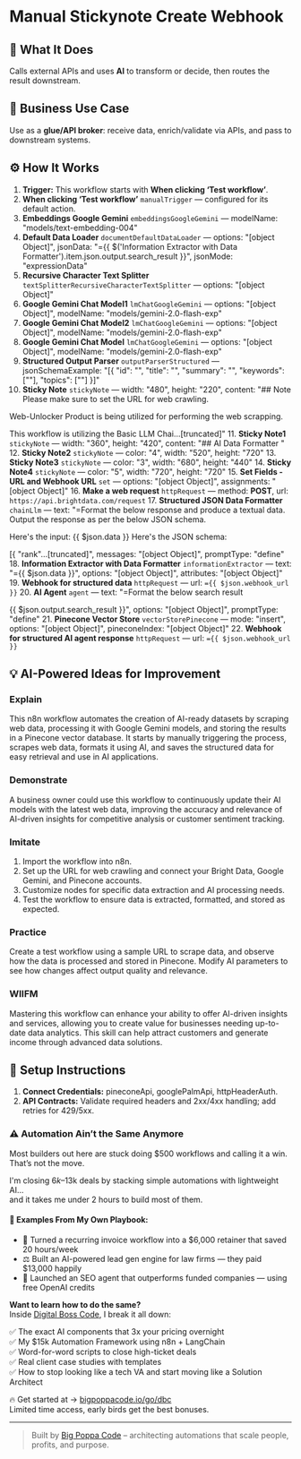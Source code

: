 # Manual Stickynote Create Webhook
  ## 🚀 What It Does
  Calls external APIs and uses **AI** to transform or decide, then routes the result downstream.
  
  ## 💼 Business Use Case
  Use as a **glue/API broker**: receive data, enrich/validate via APIs, and pass to downstream systems.
  
  ## ⚙️ How It Works
  1. **Trigger:** This workflow starts with **When clicking ‘Test workflow’**.
  2. **When clicking ‘Test workflow’** `manualTrigger` — configured for its default action.
3. **Embeddings Google Gemini** `embeddingsGoogleGemini` — modelName: "models/text-embedding-004"
4. **Default Data Loader** `documentDefaultDataLoader` — options: "[object Object]", jsonData: "={{ $('Information Extractor with Data Formatter').item.json.output.search_result }}", jsonMode: "expressionData"
5. **Recursive Character Text Splitter** `textSplitterRecursiveCharacterTextSplitter` — options: "[object Object]"
6. **Google Gemini Chat Model1** `lmChatGoogleGemini` — options: "[object Object]", modelName: "models/gemini-2.0-flash-exp"
7. **Google Gemini Chat Model2** `lmChatGoogleGemini` — options: "[object Object]", modelName: "models/gemini-2.0-flash-exp"
8. **Google Gemini Chat Model** `lmChatGoogleGemini` — options: "[object Object]", modelName: "models/gemini-2.0-flash-exp"
9. **Structured Output Parser** `outputParserStructured` — jsonSchemaExample: "[{
	"id": "<string>",
	"title": "<string>",
    "summary": "<string>",
    "keywords": [""],
    "topics": [""]
}]"
10. **Sticky Note** `stickyNote` — width: "480", height: "220", content: "## Note
Please make sure to set the URL for web crawling. 

Web-Unlocker Product is being utilized for performing the web scrapping. 

This workflow is utilizing the Basic LLM Chai…[truncated]"
11. **Sticky Note1** `stickyNote` — width: "360", height: "420", content: "## AI Data Formatter
"
12. **Sticky Note2** `stickyNote` — color: "4", width: "520", height: "720"
13. **Sticky Note3** `stickyNote` — color: "3", width: "680", height: "440"
14. **Sticky Note4** `stickyNote` — color: "5", width: "720", height: "720"
15. **Set Fields - URL and Webhook URL** `set` — options: "[object Object]", assignments: "[object Object]"
16. **Make a web request** `httpRequest` — method: **POST**, url: `https://api.brightdata.com/request`
17. **Structured JSON Data Formatter** `chainLlm` — text: "=Format the below response and produce a textual data. Output the response as per the below JSON schema.

Here's the input: {{ $json.data }}
Here's the JSON schema: 

[{
    "rank"…[truncated]", messages: "[object Object]", promptType: "define"
18. **Information Extractor with Data Formatter** `informationExtractor` — text: "={{ $json.data }}", options: "[object Object]", attributes: "[object Object]"
19. **Webhook for structured data** `httpRequest` — url: `={{ $json.webhook_url }}`
20. **AI Agent** `agent` — text: "=Format the below search result

{{ $json.output.search_result }}", options: "[object Object]", promptType: "define"
21. **Pinecone Vector Store** `vectorStorePinecone` — mode: "insert", options: "[object Object]", pineconeIndex: "[object Object]"
22. **Webhook for structured AI agent response** `httpRequest` — url: `={{ $json.webhook_url }}`
  
  ## 💡 AI-Powered Ideas for Improvement
  ### Explain
This n8n workflow automates the creation of AI-ready datasets by scraping web data, processing it with Google Gemini models, and storing the results in a Pinecone vector database. It starts by manually triggering the process, scrapes web data, formats it using AI, and saves the structured data for easy retrieval and use in AI applications.

### Demonstrate
A business owner could use this workflow to continuously update their AI models with the latest web data, improving the accuracy and relevance of AI-driven insights for competitive analysis or customer sentiment tracking.

### Imitate
1. Import the workflow into n8n.
2. Set up the URL for web crawling and connect your Bright Data, Google Gemini, and Pinecone accounts.
3. Customize nodes for specific data extraction and AI processing needs.
4. Test the workflow to ensure data is extracted, formatted, and stored as expected.

### Practice
Create a test workflow using a sample URL to scrape data, and observe how the data is processed and stored in Pinecone. Modify AI parameters to see how changes affect output quality and relevance.

### WIIFM
Mastering this workflow can enhance your ability to offer AI-driven insights and services, allowing you to create value for businesses needing up-to-date data analytics. This skill can help attract customers and generate income through advanced data solutions.
  
  ## 🔧 Setup Instructions
  1. **Connect Credentials:** pineconeApi, googlePalmApi, httpHeaderAuth.
2. **API Contracts:** Validate required headers and 2xx/4xx handling; add retries for 429/5xx.
  
### ⚠️ Automation Ain’t the Same Anymore

Most builders out here are stuck doing $500 workflows and calling it a win.  
That’s not the move.  

I'm closing $6k–$13k deals by stacking simple automations with lightweight AI...  
and it takes me under 2 hours to build most of them.

#### 🧠 Examples From My Own Playbook:
- 🔁 Turned a recurring invoice workflow into a $6,000 retainer that saved 20 hours/week  
- ⚖️ Built an AI-powered lead gen engine for law firms — they paid $13,000 happily  
- 🚀 Launched an SEO agent that outperforms funded companies — using free OpenAI credits  

**Want to learn how to do the same?**  
Inside [Digital Boss Code](https://bigpoppacode.io/go/dbc), I break it all down:

✅ The exact AI components that 3x your pricing overnight  
✅ My $15k Automation Framework using n8n + LangChain  
✅ Word-for-word scripts to close high-ticket deals  
✅ Real client case studies with templates  
✅ How to stop looking like a tech VA and start moving like a Solution Architect  

🔥 Get started at → [bigpoppacode.io/go/dbc](https://bigpoppacode.io/go/dbc)  
Limited time access, early birds get the best bonuses.

---
> Built by [Big Poppa Code](https://bigpoppacode.io) – architecting automations that scale people, profits, and purpose.
  